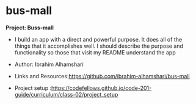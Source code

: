 # bus-mall

**Project: Buss-mall**

* I build an app with a direct and powerful purpose. It does all of the things that it accomplishes well. I should describe the purpose and functionality so those that visit my README understand the app

- Author: Ibrahim Alhamshari 

- Links and Resources:https://github.com/ibrahim-alhamshari/bus-mall

- Project setup :https://codefellows.github.io/code-201-guide/curriculum/class-02/project_setup